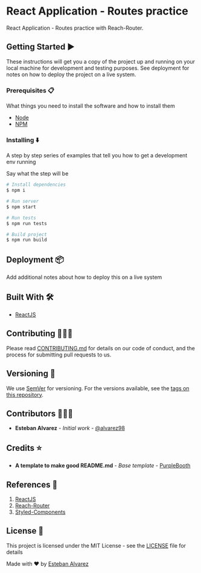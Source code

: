 # React Application - Routes practice

React Application - Routes practice with Reach-Router.

## Getting Started :arrow_forward:

These instructions will get you a copy of the project up and running on your local machine for development and testing purposes. See deployment for notes on how to deploy the project on a live system.

### Prerequisites :clipboard:

What things you need to install the software and how to install them

- [Node](https://nodejs.org/es/)
- [NPM](https://www.npmjs.com/)

### Installing :arrow_down:

A step by step series of examples that tell you how to get a development env running

Say what the step will be

```sh
# Install dependencies
$ npm i

# Run server
$ npm start

# Run tests
$ npm run tests

# Build project
$ npm run build
```

## Deployment :package:

Add additional notes about how to deploy this on a live system

## Built With :hammer_and_wrench:

* [ReactJS](https://es.reactjs.org/)

## Contributing :family_man_man_boy:

Please read [CONTRIBUTING.md](https://www.aaaimx.org/cod) for details on our code of conduct, and the process for submitting pull requests to us.

## Versioning :triangular_flag_on_post:

We use [SemVer](http://semver.org/) for versioning. For the versions available, see the [tags on this repository](https://github.com/your/project/tags). 

## Contributors :family_man_man_boy:

- **Esteban Alvarez** - _Initial work_ - [@alvarez98](https://github.com/alvarez98)

## Credits :star:

- **A template to make good README.md** - _Base template_ - [PurpleBooth](https://gist.github.com/PurpleBooth/109311bb0361f32d87a2)

## References :link:

1. [ReactJS](https://es.reactjs.org/)
2. [Reach-Router](https://reach.tech/router/)
3. [Styled-Components](https://styled-components.com/)

## License :page_facing_up:

This project is licensed under the MIT License - see the [LICENSE](LICENSE) file for details

Made with ❤️ by [Esteban Alvarez](https://github.com/alvarez98)